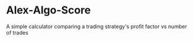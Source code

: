 # Alex-Algo-Score
A simple calculator comparing a trading strategy's profit factor vs number of trades
